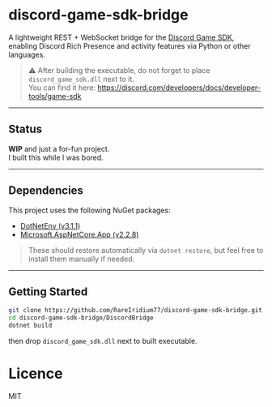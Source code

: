 # discord-game-sdk-bridge

A lightweight REST + WebSocket bridge for the [Discord Game SDK](https://discord.com/developers/docs/developer-tools/game-sdk), enabling Discord Rich Presence and activity features via Python or other languages.

> ⚠️ After building the executable, do not forget to place `discord_game_sdk.dll` next to it.  
> You can find it here: https://discord.com/developers/docs/developer-tools/game-sdk

---

## Status

**WIP** and just a for-fun project.  
I built this while I was bored.

---

## Dependencies

This project uses the following NuGet packages:

- [DotNetEnv (v3.1.1)](https://www.nuget.org/packages/DotNetEnv)
- [Microsoft.AspNetCore.App (v2.2.8)](https://www.nuget.org/packages/Microsoft.AspNetCore.App)

> These should restore automatically via `dotnet restore`, but feel free to install them manually if needed.

---

## Getting Started

```bash
git clone https://github.com/RareIridium77/discord-game-sdk-bridge.git
cd discord-game-sdk-bridge/DiscordBridge
dotnet build
```

then drop `discord_game_sdk.dll` next to built executable.

# Licence
MIT
